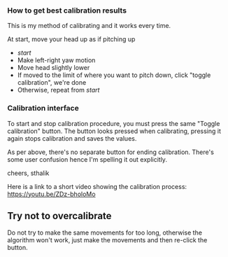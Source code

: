 ### How to get best calibration results

This is my method of calibrating and it works every time.

At start, move your head up as if pitching up

- *start*
- Make left-right yaw motion
- Move head slightly lower
- If moved to the limit of where you want to pitch down, click "toggle calibration", we're done
- Otherwise, repeat from *start*

### Calibration interface

To start and stop calibration procedure, you must press the same "Toggle calibration" button. The button looks pressed when calibrating, pressing it again stops calibration and saves the values.

As per above, there's no separate button for ending calibration. There's some user confusion hence I'm spelling it out explicitly.

cheers, sthalik

Here is a link to a short video showing the calibration process:
https://youtu.be/ZDz-bholoMo

## Try not to overcalibrate
Do not try to make the same movements for too long, otherwise the algorithm won't work, just make the movements and then re-click the button.
